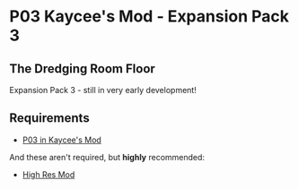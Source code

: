 # P03 Kaycee's Mod - Expansion Pack 3
## The Dredging Room Floor

Expansion Pack 3 - still in very early development!

## Requirements

- [P03 in Kaycee's Mod](https://thunderstore.io/c/inscryption/p/Infiniscryption/P03_In_Kaycees_Mod/)

And these aren't required, but **highly** recommended:

- [High Res Mod](https://inscryption.thunderstore.io/package/overfall/InscryptionHighRes/)